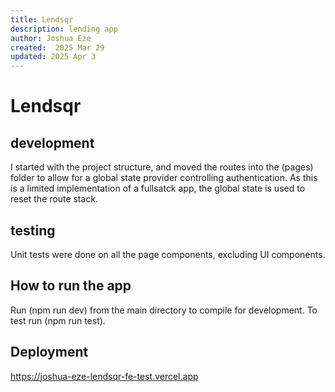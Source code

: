 ```yaml
---
title: Lendsqr
description: lending app
author: Joshua Eze
created:  2025 Mar 29
updated: 2025 Apr 3
---
```


Lendsqr
=========

## development
I started with the project structure, and moved the routes into the (pages) folder to allow for a global state provider controlling authentication. As this is a limited implementation of a fullsatck app, the global state is used to reset the route stack.

## testing
Unit tests were done on all the page components, excluding UI components.

## How to run the app

Run (npm run dev) from the main directory to compile for development. To test run (npm run test). 

## Deployment
https://joshua-eze-lendsqr-fe-test.vercel.app






